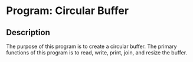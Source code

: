 # Program: Circular Buffer
## Description
The purpose of this program is to create a circular buffer. The primary functions of this program is to read, write, print, join, and resize the buffer. 
